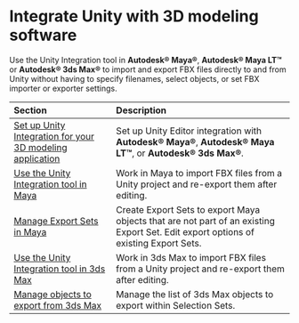 # Integrate Unity with 3D modeling software

Use the Unity Integration tool in **Autodesk® Maya®**, **Autodesk® Maya LT™** or **Autodesk® 3ds Max®** to import and export FBX files directly to and from Unity without having to specify filenames, select objects, or set FBX importer or exporter settings.

| Section | Description |
| :--- | :--- |
| [Set up Unity Integration for your 3D modeling application](integration-setup.md) | Set up Unity Editor integration with **Autodesk® Maya®**, **Autodesk® Maya LT™**, or **Autodesk® 3ds Max®**. |
| [Use the Unity Integration tool in Maya](integration-maya-roundtrip.md) | Work in Maya to import FBX files from a Unity project and re-export them after editing. |
| [Manage Export Sets in Maya](integration-maya-manage-export-sets.md) | Create Export Sets to export Maya objects that are not part of an existing Export Set. Edit export options of existing Export Sets. |
| [Use the Unity Integration tool in 3ds Max](integration-3ds-max-roundtrip.md) | Work in 3ds Max to import FBX files from a Unity project and re-export them after editing. |
| [Manage objects to export from 3ds Max](integration-3ds-max-manage-objects-to-export.md) | Manage the list of 3ds Max objects to export within Selection Sets. |
